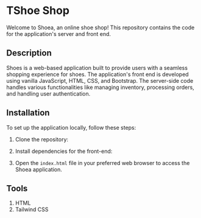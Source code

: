 # TShoe Shop

Welcome to Shoea, an online shoe shop! This repository contains the code for the application's server and front end.

## Description

Shoes is a web-based application built to provide users with a seamless shopping experience for shoes. The application's front end is developed using vanilla JavaScript, HTML, CSS, and Bootstrap. The server-side code handles various functionalities like managing inventory, processing orders, and handling user authentication.

## Installation

To set up the application locally, follow these steps:

1. Clone the repository:

2. Install dependencies for the front-end:


3. Open the `index.html` file in your preferred web browser to access the Shoea application.

## Tools
1. HTML
2. Tailwind CSS
